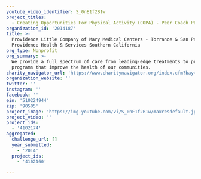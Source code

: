 ```yaml
---
youtube_video_identifier: S_0nE1f2B1w
project_titles:
  - Creating Opportunities For Physical Activity (COPA) - Peer Coach PE Program
organization_id: '2014187'
title: >-
  Providence Little Company of Mary Medical Centers - Torrance & San Pedro,
  Providence Health & Services Southern California
org_type: Nonprofit
org_summary: >-
  We provide a full spectrum of care from leading-edge treatments to prevention
  programs that improve the health of our communities.
charity_navigator_url: 'https://www.charitynavigator.org/index.cfm?bay=search.profile&ein=510224944'
organization_website: ''
twitter: ''
instagram: ''
facebook: ''
ein: '510224944'
zip: '90505'
project_image: 'https://img.youtube.com/vi/S_0nE1f2B1w/maxresdefault.jpg'
project_video: ''
project_ids:
  - '4102174'
aggregated:
  challenge_url: []
  year_submitted:
    - '2014'
  project_ids:
    - '4102160'

---
```

